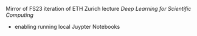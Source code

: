 Mirror of FS23 iteration of ETH Zurich lecture _Deep Learning for Scientific Computing_

- enabling running local Juypter Notebooks
